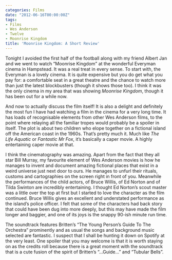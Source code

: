 ```yaml
---
categories: Films
date: "2012-06-16T00:00:00Z"
tags:
- Films
- Wes Anderson
- Twelve
- Moonrise Kingdom
title: 'Moonrise Kingdom: A Short Review'
---
```


Tonight I avoided the first half of the football along with my friend Albert Jan and we went to watch “Moonrise Kingdom” at the wonderful Everyman cinema in Hampstead. It was a real treat in every sense. To start with, the Everyman is a lovely cinema. It is quite expensive but you do get what you pay for: a comfortable seat in a great theatre and the chance to watch more than just the latest blockbusters (though it shows those too). I think it was the only cinema in my area that was showing _Moonrise Kingdom_, though it has been out for a while now.

And now to actually discuss the film itself! It is also a delight and definitely the most fun I have had watching a film in the cinema for a very long time. It has loads of recognisable elements from other Wes Anderson films, to the point where relaying all the familiar tropes would probably be a spoiler in itself. The plot is about two children who elope together on a fictional island off the American coast in the 1960s. That’s pretty much it. Much like _The Life Aquatic_ or _Fantastic Mr Fox_, it’s basically a caper movie. A highly entertaining caper movie at that.

I think the cinematography was amazing. Apart from the fact that they all star Bill Murray, my favourite element of Wes Anderson movies is how he manages to invent and document amazing fictional places that exist in a weird universe just next door to ours. He manages to unfurl their rituals, customs and cartographies on the screen right in front of you. Meanwhile the performances of the child actors, of Bruce Willis, of Ed Norton and of Tilda Swinton are incredibly entertaining. I thought Ed Norton’s scout master was a little over the top at first but I started to love the character as the film continued. Bruce Willis gives an excellent and understated performance as the island’s police officer. I felt that some of the characters had back story that could have been dug into more deeply, but this may have made the film longer and baggier, and one of its joys is the snappy 90-ish minute run time.

The soundtrack features Britten’s “The Young Person’s Guide To The Orchestra” prominently and as usual the songs and background music selected are fantastic. I suspect that I shall be hunting it down on Spotify at the very least. One spoiler that you may welcome is that it is worth staying on as the credits roll because there is a great moment with the soundtrack that is a cute fusion of the spirit of Britten’s “…Guide…” and “Tubular Bells”.
